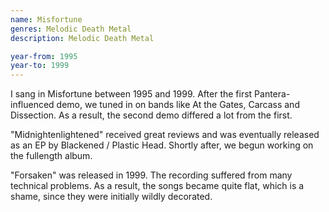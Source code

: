 ```yaml
---
name: Misfortune
genres: Melodic Death Metal
description: Melodic Death Metal

year-from: 1995
year-to: 1999
---
```


I sang in Misfortune between 1995 and 1999. After the first Pantera-influenced demo, we tuned in on bands like At the Gates, Carcass and Dissection. As a result, the second demo differed a lot from the first.

"Midnightenlightened" received great reviews and was eventually released as an EP by Blackened / Plastic Head. Shortly after, we begun working on the fullength album.

"Forsaken" was released in 1999. The recording suffered from many technical problems. As a result, the songs became quite flat, which is a shame, since they were initially wildly decorated.